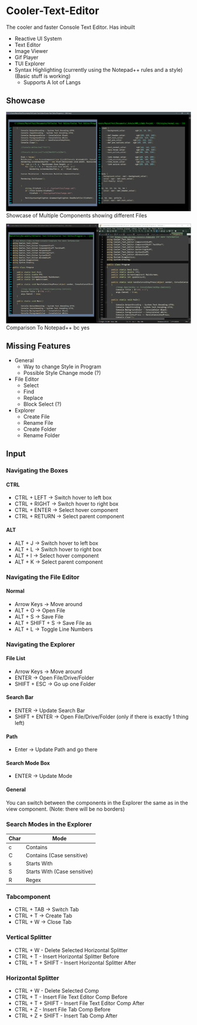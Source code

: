 # Cooler-Text-Editor

The cooler and faster Console Text Editor.
Has inbuilt
* Reactive UI System
* Text Editor
* Image Viewer
* Gif Player
* TUI Explorer
* Syntax Highlighting (currently using the Notepad++ rules and a style) (Basic stuff is working)
  - Supports A lot of Langs


## Showcase
![Image 1](./images/tabs_with_syntax_highlighting.PNG)
Showcase of Multiple Components showing different Files

![Image 2](./images/cte_vs_npp.png)
Comparison To Notepad++ bc yes


## Missing Features
+ General
  - Way to change Style in Program
  - Possible Style Change mode (?)
+ File Editor
  - Select
  - Find 
  - Replace
  - Block Select (?)
+ Explorer
  - Create File
  - Rename File
  - Create Folder
  - Rename Folder


## Input

### Navigating the Boxes

#### CTRL

* CTRL + LEFT -> Switch hover to left box
* CTRL + RIGHT -> Switch hover to right box
* CTRL + ENTER -> Select hover component
* CTRL + RETURN -> Select parent component


#### ALT
* ALT + J -> Switch hover to left box
* ALT + L -> Switch hover to right box
* ALT + I -> Select hover component
* ALT + K -> Select parent component




### Navigating the File Editor

#### Normal

* Arrow Keys -> Move around
* ALT + O -> Open File
* ALT + S -> Save File
* ALT + SHIFT + S -> Save File as
* ALT + L -> Toggle Line Numbers



### Navigating the Explorer

#### File List
* Arrow Keys -> Move around
* ENTER -> Open File/Drive/Folder
* SHIFT + ESC -> Go up one Folder

#### Search Bar
* ENTER -> Update Search Bar
* SHIFT + ENTER -> Open File/Drive/Folder (only if there is exactly 1 thing left)

#### Path
* Enter -> Update Path and go there


#### Search Mode Box
* ENTER -> Update Mode


#### General
You can switch between the components in the Explorer the same as in the view component.
(Note: there will be no borders)

### Search Modes in the Explorer
|Char|Mode|
|----|----|
|c   |Contains|
|C   |Contains (Case sensitive)|
|s   |Starts With|
|S   |Starts With (Case sensitive)|
|R   |Regex|



### Tabcomponent

* CTRL + TAB -> Switch Tab
* CTRL + T -> Create Tab
* CTRL + W -> Close Tab


### Vertical Splitter

* CTRL + W - Delete Selected Horizontal Splitter
* CTRL + T - Insert Horizontal Splitter Before
* CTRL + T + SHIFT - Insert Horizontal Splitter After

### Horizontal Splitter

* CTRL + W - Delete Selected Comp
* CTRL + T - Insert File Text Editor Comp Before
* CTRL + T + SHIFT - Insert File Text Editor Comp After
* CTRL + Z - Insert File Tab Comp Before
* CTRL + Z + SHIFT - Insert Tab Comp After
